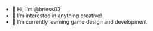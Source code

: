 - 👋 Hi, I’m @briess03
- 👀 I’m interested in anything creative!
- 🌱 I’m currently learning game design and development


